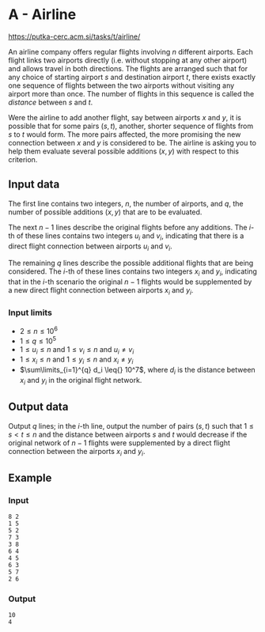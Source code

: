 # A - Airline

https://putka-cerc.acm.si/tasks/t/airline/

An airline company offers regular flights involving $n$ different airports. Each flight links two airports directly (i.e. without stopping at any other airport) and allows travel in both directions. The flights are arranged such that for any choice of starting airport $s$ and destination airport $t$, there exists exactly one sequence of flights between the two airports without visiting any airport more than once. The number of flights in this sequence is called the _distance_ between $s$ and $t$.

Were the airline to add another flight, say between airports $x$ and $y$, it is possible that for some pairs $(s,t)$, another, shorter sequence of flights from $s$ to $t$ would form. The more pairs affected, the more promising the new connection between $x$ and $y$ is considered to be. The airline is asking you to help them evaluate several possible additions $(x,y)$ with respect to this criterion.

## Input data

The first line contains two integers, $n$, the number of airports, and $q$, the number of possible additions $(x,y)$ that are to be evaluated.

The next $n-1$ lines describe the original flights before any additions. The $i$-th of these lines contains two integers $u_i$ and $v_i$, indicating that there is a direct flight connection between airports $u_i$ and $v_i$.

The remaining $q$ lines describe the possible additional flights that are being considered. The $i$-th of these lines contains two integers $x_i$ and $y_i$, indicating that in the $i$-th scenario the original $n-1$ flights would be supplemented by a new direct flight connection between airports $x_i$ and $y_i$.

### Input limits

- $2\leq{}n\leq{}10^6$
- $1\leq{}q\leq{}10^5$
- $1\leq{}u_i\leq{}n$ and $1\leq{}v_i\leq{}n$ and $u_i\neq{}v_i$
- $1\leq{}x_i\leq{}n$ and $1\leq{}y_i\leq{}n$ and $x_i\neq{}y_i$
- $\sum\limits_{i=1}^{q} d_i \leq{} 10^7$, where $d_i$ is the distance between $x_i$ and $y_i$ in the original flight network.

## Output data

Output $q$ lines; in the $i$-th line, output the number of pairs $(s,t)$ such that $1\leq{}s<t\leq{}n$ and the distance between airports $s$ and $t$ would decrease if the original network of $n-1$ flights were supplemented by a direct flight connection between the airports $x_i$ and $y_i$.

## Example

### Input

```
8 2
1 5
5 2
7 3
3 8
6 4
4 5
6 3
5 7
2 6
```

### Output

```
10
4
```
